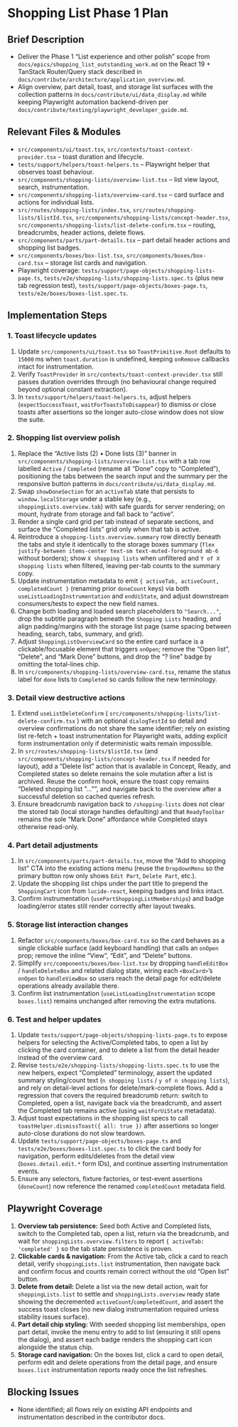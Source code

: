 # Shopping List Phase 1 Plan

## Brief Description
- Deliver the Phase 1 “List experience and other polish” scope from `docs/epics/shopping_list_outstanding_work.md` on the React 19 + TanStack Router/Query stack described in `docs/contribute/architecture/application_overview.md`.
- Align overview, part detail, toast, and storage list surfaces with the collection patterns in `docs/contribute/ui/data_display.md` while keeping Playwright automation backend-driven per `docs/contribute/testing/playwright_developer_guide.md`.

## Relevant Files & Modules
- `src/components/ui/toast.tsx`, `src/contexts/toast-context-provider.tsx` – toast duration and lifecycle.
- `tests/support/helpers/toast-helpers.ts` – Playwright helper that observes toast behaviour.
- `src/components/shopping-lists/overview-list.tsx` – list view layout, search, instrumentation.
- `src/components/shopping-lists/overview-card.tsx` – card surface and actions for individual lists.
- `src/routes/shopping-lists/index.tsx`, `src/routes/shopping-lists/$listId.tsx`, `src/components/shopping-lists/concept-header.tsx`, `src/components/shopping-lists/list-delete-confirm.tsx` – routing, breadcrumbs, header actions, delete flows.
- `src/components/parts/part-details.tsx` – part detail header actions and shopping list badges.
- `src/components/boxes/box-list.tsx`, `src/components/boxes/box-card.tsx` – storage list cards and navigation.
- Playwright coverage: `tests/support/page-objects/shopping-lists-page.ts`, `tests/e2e/shopping-lists/shopping-lists.spec.ts` (plus new tab regression test), `tests/support/page-objects/boxes-page.ts`, `tests/e2e/boxes/boxes-list.spec.ts`.

## Implementation Steps

### 1. Toast lifecycle updates
1. Update `src/components/ui/toast.tsx` so `ToastPrimitive.Root` defaults to `15000` ms when `toast.duration` is undefined, keeping `onRemove` callbacks intact for instrumentation.
2. Verify `ToastProvider` in `src/contexts/toast-context-provider.tsx` still passes duration overrides through (no behavioural change required beyond optional constant extraction).
3. In `tests/support/helpers/toast-helpers.ts`, adjust helpers (`expectSuccessToast`, `waitForToastsToDisappear`) to dismiss or close toasts after assertions so the longer auto-close window does not slow the suite.

### 2. Shopping list overview polish
1. Replace the “Active lists (2) • Done lists (3)” banner in `src/components/shopping-lists/overview-list.tsx` with a tab row labelled `Active` / `Completed` (rename all “Done” copy to “Completed”), positioning the tabs between the search input and the summary per the responsive button patterns in `docs/contribute/ui/data_display.md`.
2. Swap `showDoneSection` for an `activeTab` state that persists to `window.localStorage` under a stable key (e.g., `shoppingLists.overview.tab`) with safe guards for server rendering; on mount, hydrate from storage and fall back to “active”.
3. Render a single card grid per tab instead of separate sections, and surface the “Completed lists” grid only when that tab is active.
4. Reintroduce a `shopping-lists.overview.summary` row directly beneath the tabs and style it identically to the storage boxes summary (`flex justify-between items-center text-sm text-muted-foreground mb-6` without borders); show `X shopping lists` when unfiltered and `Y of X shopping lists` when filtered, leaving per-tab counts to the summary copy.
5. Update instrumentation metadata to emit `{ activeTab, activeCount, completedCount }` (renaming prior `doneCount` keys) via both `useListLoadingInstrumentation` and `endUiState`, and adjust downstream consumers/tests to expect the new field names.
6. Change both loading and loaded search placeholders to `"Search..."`, drop the subtitle paragraph beneath the `Shopping Lists` heading, and align padding/margins with the storage list page (same spacing between heading, search, tabs, summary, and grid).
7. Adjust `ShoppingListOverviewCard` so the entire card surface is a clickable/focusable element that triggers `onOpen`; remove the “Open list”, “Delete”, and “Mark Done” buttons, and drop the “? line” badge by omitting the total-lines chip.
8. In `src/components/shopping-lists/overview-card.tsx`, rename the status label for `done` lists to `Completed` so cards follow the new terminology.

### 3. Detail view destructive actions
1. Extend `useListDeleteConfirm` ( `src/components/shopping-lists/list-delete-confirm.tsx` ) with an optional `dialogTestId` so detail and overview confirmations do not share the same identifier; rely on existing list re-fetch + toast instrumentation for Playwright waits, adding explicit form instrumentation only if deterministic waits remain impossible.
2. In `src/routes/shopping-lists/$listId.tsx` (and `src/components/shopping-lists/concept-header.tsx` if needed for layout), add a “Delete list” action that is available in Concept, Ready, and Completed states so delete remains the sole mutation after a list is archived. Reuse the confirm hook, ensure the toast copy remains “Deleted shopping list \"…\"”, and navigate back to the overview after a successful deletion so cached queries refresh.
3. Ensure breadcrumb navigation back to `/shopping-lists` does not clear the stored tab (local storage handles defaulting) and that `ReadyToolbar` remains the sole “Mark Done” affordance while Completed stays otherwise read-only.

### 4. Part detail adjustments
1. In `src/components/parts/part-details.tsx`, move the “Add to shopping list” CTA into the existing actions menu (reuse the `DropdownMenu` so the primary button row only shows `Edit Part`, `Delete Part`, etc.).
2. Update the shopping list chips under the part title to prepend the `ShoppingCart` icon from `lucide-react`, keeping badges and links intact.
3. Confirm instrumentation (`usePartShoppingListMemberships`) and badge loading/error states still render correctly after layout tweaks.

### 5. Storage list interaction changes
1. Refactor `src/components/boxes/box-card.tsx` so the card behaves as a single clickable surface (add keyboard handling) that calls an `onOpen` prop; remove the inline “View”, “Edit”, and “Delete” buttons.
2. Simplify `src/components/boxes/box-list.tsx` by dropping `handleEditBox` / `handleDeleteBox` and related dialog state, wiring each `<BoxCard>`’s `onOpen` to `handleViewBox` so users reach the detail page for edit/delete operations already available there.
3. Confirm list instrumentation (`useListLoadingInstrumentation` scope `boxes.list`) remains unchanged after removing the extra mutations.

### 6. Test and helper updates
1. Update `tests/support/page-objects/shopping-lists-page.ts` to expose helpers for selecting the Active/Completed tabs, to open a list by clicking the card container, and to delete a list from the detail header instead of the overview card.
2. Revise `tests/e2e/shopping-lists/shopping-lists.spec.ts` to use the new helpers, expect “Completed” terminology, assert the updated summary styling/count text (`n shopping lists` / `y of n shopping lists`), and rely on detail-level actions for delete/mark-complete flows. Add a regression that covers the required breadcrumb return: switch to Completed, open a list, navigate back via the breadcrumb, and assert the Completed tab remains active (using `waitForUiState` metadata).
3. Adjust toast expectations in the shopping list specs to call `toastHelper.dismissToast({ all: true })` after assertions so longer auto-close durations do not slow teardown.
4. Update `tests/support/page-objects/boxes-page.ts` and `tests/e2e/boxes/boxes-list.spec.ts` to click the card body for navigation, perform edits/deletes from the detail view (`boxes.detail.edit.*` form IDs), and continue asserting instrumentation events.
5. Ensure any selectors, fixture factories, or test-event assertions (`doneCount`) now reference the renamed `completedCount` metadata field.

## Playwright Coverage
1. **Overview tab persistence:** Seed both Active and Completed lists, switch to the Completed tab, open a list, return via the breadcrumb, and wait for `shoppingLists.overview.filters` to report `{ activeTab: 'completed' }` so the tab state persistence is proven.
2. **Clickable cards & navigation:** From the Active tab, click a card to reach detail, verify `shoppingLists.list` instrumentation, then navigate back and confirm focus and counts remain correct without the old “Open list” button.
3. **Delete from detail:** Delete a list via the new detail action, wait for `shoppingLists.list` to settle and `shoppingLists.overview` ready state showing the decremented `activeCount`/`completedCount`, and assert the success toast closes (no new dialog instrumentation required unless stability issues surface).
4. **Part detail chip styling:** With seeded shopping list memberships, open part detail, invoke the menu entry to add to list (ensuring it still opens the dialog), and assert each badge renders the shopping cart icon alongside the status chip.
5. **Storage card navigation:** On the boxes list, click a card to open detail, perform edit and delete operations from the detail page, and ensure `boxes.list` instrumentation reports ready once the list refreshes.

## Blocking Issues
- None identified; all flows rely on existing API endpoints and instrumentation described in the contributor docs.
